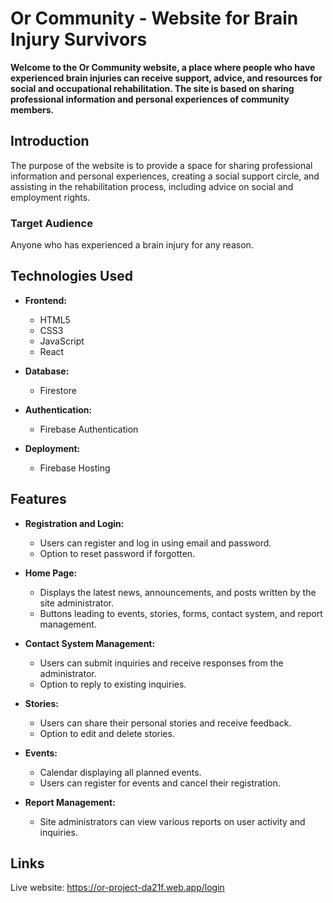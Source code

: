 # Or Community - Website for Brain Injury Survivors

**Welcome to the Or Community website, a place where people who have experienced brain injuries can receive support, advice, and resources for social and occupational rehabilitation. The site is based on sharing professional information and personal experiences of community members.**

## Introduction

The purpose of the website is to provide a space for sharing professional information and personal experiences, creating a social support circle, and assisting in the rehabilitation process, including advice on social and employment rights.

### Target Audience

Anyone who has experienced a brain injury for any reason.

## Technologies Used

- **Frontend:**
  - HTML5
  - CSS3
  - JavaScript
  - React
    
- **Database:**
  - Firestore

- **Authentication:**
  - Firebase Authentication

- **Deployment:**
  - Firebase Hosting

## Features

- **Registration and Login:**
  - Users can register and log in using email and password.
  - Option to reset password if forgotten.

- **Home Page:**
  - Displays the latest news, announcements, and posts written by the site administrator.
  - Buttons leading to events, stories, forms, contact system, and report management.

- **Contact System Management:**
  - Users can submit inquiries and receive responses from the administrator.
  - Option to reply to existing inquiries.

- **Stories:**
  - Users can share their personal stories and receive feedback.
  - Option to edit and delete stories.

- **Events:**
  - Calendar displaying all planned events.
  - Users can register for events and cancel their registration.

- **Report Management:**
  - Site administrators can view various reports on user activity and inquiries.

## Links
  Live website: https://or-project-da21f.web.app/login
